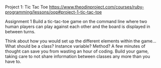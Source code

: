 Project 1: Tic Tac Toe https://www.theodinproject.com/courses/ruby-programming/lessons/oop#project-1-tic-tac-toe

Assignment 1
Build a tic-tac-toe game on the command line where two human players can play against each other and the board is displayed in between turns.

Think about how you would set up the different elements within the game… What should be a class? Instance variable? Method?
A few minutes of thought can save you from wasting an hour of coding.
Build your game, taking care to not share information between classes any more than you have to.
